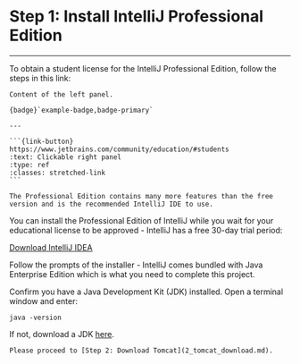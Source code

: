 # Step 1: Install IntelliJ Professional Edition

---

To obtain a student license for the IntelliJ Professional Edition, follow the steps in this link:

````{panels}
Content of the left panel.

{badge}`example-badge,badge-primary`

---

```{link-button} https://www.jetbrains.com/community/education/#students
:text: Clickable right panel
:type: ref
:classes: stretched-link
```

````

```{tip}
The Professional Edition contains many more features than the free version and is the recommended IntelliJ IDE to use.
```

You can install the Professional Edition of IntelliJ while you wait for your educational license to be approved - 
IntelliJ has a free 30-day trial period:

[Download IntelliJ IDEA](https://www.jetbrains.com/idea/download/#section=mac)

Follow the prompts of the installer - IntelliJ comes bundled with Java Enterprise Edition which is what you need to 
complete this project.

Confirm you have a Java Development Kit (JDK) installed. Open a terminal window and enter:
```
java -version
```

If not, download a JDK [here](https://www.oracle.com/uk/java/technologies/javase-downloads.html).

```{admonition} What's Next
Please proceed to [Step 2: Download Tomcat](2_tomcat_download.md).
```
